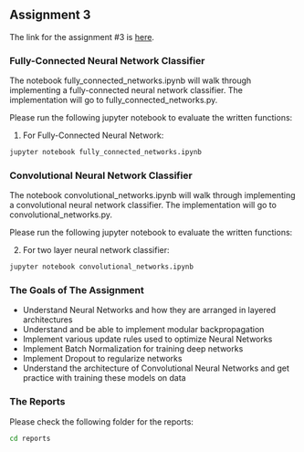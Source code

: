 ## Assignment 3
The link for the assignment #3 is [here](https://web.eecs.umich.edu/~justincj/teaching/eecs498/FA2020/assignment3.html).

### Fully-Connected Neural Network Classifier
The notebook fully_connected_networks.ipynb will walk through implementing a fully-connected neural network classifier. The implementation will go to fully_connected_networks.py.

Please run the following jupyter notebook to evaluate the written functions:

1. For Fully-Connected Neural Network:
```bash
jupyter notebook fully_connected_networks.ipynb
```

### Convolutional Neural Network Classifier
The notebook convolutional_networks.ipynb will walk through implementing a convolutional neural network classifier. The implementation will go to convolutional_networks.py.

Please run the following jupyter notebook to evaluate the written functions:

2. For two layer neural network classifier:
```bash
jupyter notebook convolutional_networks.ipynb
```

### The Goals of The Assignment
* Understand Neural Networks and how they are arranged in layered architectures
* Understand and be able to implement modular backpropagation
* Implement various update rules used to optimize Neural Networks
* Implement Batch Normalization for training deep networks
* Implement Dropout to regularize networks
* Understand the architecture of Convolutional Neural Networks and get practice with training these models on data

### The Reports
Please check the following folder for the reports:
```bash
cd reports
```
